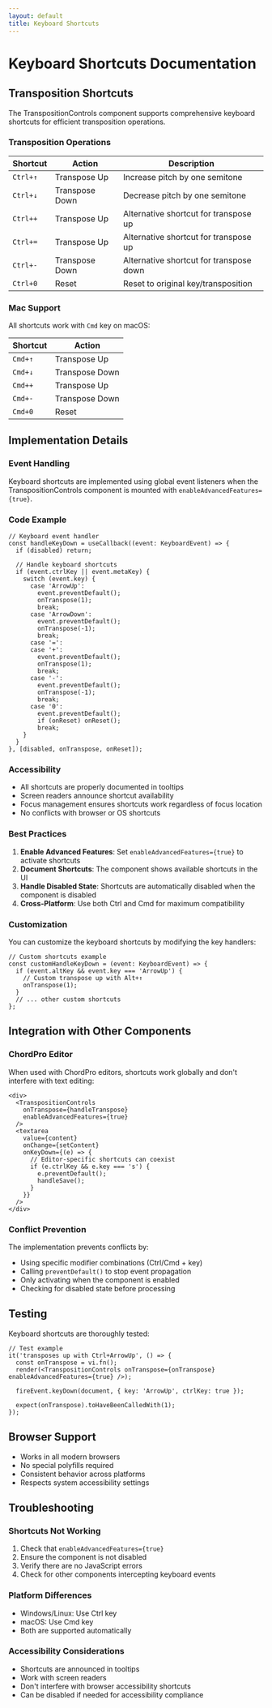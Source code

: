 ```yaml
---
layout: default
title: Keyboard Shortcuts
---
```


# Keyboard Shortcuts Documentation

## Transposition Shortcuts

The TranspositionControls component supports comprehensive keyboard shortcuts for efficient transposition operations.

### Transposition Operations

| Shortcut | Action | Description |
|----------|--------|-------------|
| `Ctrl+↑` | Transpose Up | Increase pitch by one semitone |
| `Ctrl+↓` | Transpose Down | Decrease pitch by one semitone |
| `Ctrl++` | Transpose Up | Alternative shortcut for transpose up |
| `Ctrl+=` | Transpose Up | Alternative shortcut for transpose up |
| `Ctrl+-` | Transpose Down | Alternative shortcut for transpose down |
| `Ctrl+0` | Reset | Reset to original key/transposition |

### Mac Support

All shortcuts work with `Cmd` key on macOS:

| Shortcut | Action |
|----------|--------|
| `Cmd+↑` | Transpose Up |
| `Cmd+↓` | Transpose Down |
| `Cmd++` | Transpose Up |
| `Cmd+-` | Transpose Down |
| `Cmd+0` | Reset |

## Implementation Details

### Event Handling

Keyboard shortcuts are implemented using global event listeners when the TranspositionControls component is mounted with `enableAdvancedFeatures={true}`.

### Code Example

```tsx
// Keyboard event handler
const handleKeyDown = useCallback((event: KeyboardEvent) => {
  if (disabled) return;
  
  // Handle keyboard shortcuts
  if (event.ctrlKey || event.metaKey) {
    switch (event.key) {
      case 'ArrowUp':
        event.preventDefault();
        onTranspose(1);
        break;
      case 'ArrowDown':
        event.preventDefault();
        onTranspose(-1);
        break;
      case '=':
      case '+':
        event.preventDefault();
        onTranspose(1);
        break;
      case '-':
        event.preventDefault();
        onTranspose(-1);
        break;
      case '0':
        event.preventDefault();
        if (onReset) onReset();
        break;
    }
  }
}, [disabled, onTranspose, onReset]);
```

### Accessibility

- All shortcuts are properly documented in tooltips
- Screen readers announce shortcut availability
- Focus management ensures shortcuts work regardless of focus location
- No conflicts with browser or OS shortcuts

### Best Practices

1. **Enable Advanced Features**: Set `enableAdvancedFeatures={true}` to activate shortcuts
2. **Document Shortcuts**: The component shows available shortcuts in the UI
3. **Handle Disabled State**: Shortcuts are automatically disabled when the component is disabled
4. **Cross-Platform**: Use both Ctrl and Cmd for maximum compatibility

### Customization

You can customize the keyboard shortcuts by modifying the key handlers:

```tsx
// Custom shortcuts example
const customHandleKeyDown = (event: KeyboardEvent) => {
  if (event.altKey && event.key === 'ArrowUp') {
    // Custom transpose up with Alt+↑
    onTranspose(1);
  }
  // ... other custom shortcuts
};
```

## Integration with Other Components

### ChordPro Editor

When used with ChordPro editors, shortcuts work globally and don't interfere with text editing:

```tsx
<div>
  <TranspositionControls 
    onTranspose={handleTranspose}
    enableAdvancedFeatures={true}
  />
  <textarea 
    value={content} 
    onChange={setContent}
    onKeyDown={(e) => {
      // Editor-specific shortcuts can coexist
      if (e.ctrlKey && e.key === 's') {
        e.preventDefault();
        handleSave();
      }
    }}
  />
</div>
```

### Conflict Prevention

The implementation prevents conflicts by:
- Using specific modifier combinations (Ctrl/Cmd + key)
- Calling `preventDefault()` to stop event propagation
- Only activating when the component is enabled
- Checking for disabled state before processing

## Testing

Keyboard shortcuts are thoroughly tested:

```tsx
// Test example
it('transposes up with Ctrl+ArrowUp', () => {
  const onTranspose = vi.fn();
  render(<TranspositionControls onTranspose={onTranspose} enableAdvancedFeatures={true} />);

  fireEvent.keyDown(document, { key: 'ArrowUp', ctrlKey: true });

  expect(onTranspose).toHaveBeenCalledWith(1);
});
```

## Browser Support

- Works in all modern browsers
- No special polyfills required
- Consistent behavior across platforms
- Respects system accessibility settings

## Troubleshooting

### Shortcuts Not Working

1. Check that `enableAdvancedFeatures={true}`
2. Ensure the component is not disabled
3. Verify there are no JavaScript errors
4. Check for other components intercepting keyboard events

### Platform Differences

- Windows/Linux: Use Ctrl key
- macOS: Use Cmd key  
- Both are supported automatically

### Accessibility Considerations

- Shortcuts are announced in tooltips
- Work with screen readers
- Don't interfere with browser accessibility shortcuts
- Can be disabled if needed for accessibility compliance